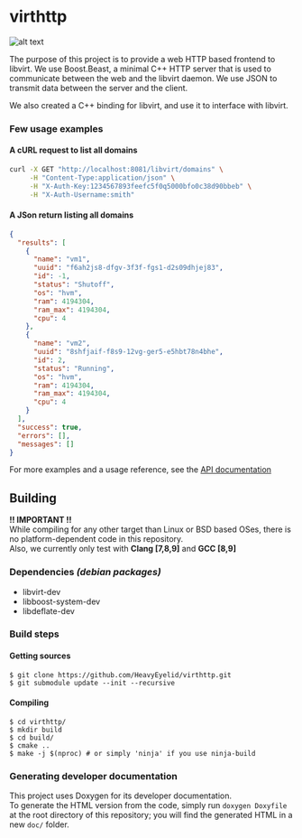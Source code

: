 # virthttp

![alt text](https://raw.githubusercontent.com/HeavyEyelid/virthttp/master/medias/images/virthttp-logo-256.png)

The purpose of this project is to provide a web HTTP based frontend to libvirt. We use Boost.Beast, a minimal C++ HTTP server that is used to communicate between the web and the libvirt daemon. We use JSON to transmit data between the server and the client.

We also created a C++ binding for libvirt, and use it to interface with libvirt.

### Few usage examples

#### A cURL request to list all domains

```bash
curl -X GET "http://localhost:8081/libvirt/domains" \
     -H "Content-Type:application/json" \
     -H "X-Auth-Key:1234567893feefc5f0q5000bfo0c38d90bbeb" \
     -H "X-Auth-Username:smith"
```

#### A JSon return listing all domains

```json
{
  "results": [
    {
      "name": "vm1",
      "uuid": "f6ah2js8-dfgv-3f3f-fgs1-d2s09dhjej83",
      "id": -1,
      "status": "Shutoff",
      "os": "hvm",
      "ram": 4194304,
      "ram_max": 4194304,
      "cpu": 4
    },
    {
      "name": "vm2",
      "uuid": "8shfjaif-f8s9-12vg-ger5-e5hbt78n4bhe",
      "id": 2,
      "status": "Running",
      "os": "hvm",
      "ram": 4194304,
      "ram_max": 4194304,
      "cpu": 4
    }
  ],
  "success": true,
  "errors": [],
  "messages": []
}
```

For more examples and a usage reference, see the [API documentation](https://github.com/HeavyEyelid/virthttp/wiki/API-documentation)

## Building

**!! IMPORTANT !!**  
While compiling for any other target than Linux or BSD based OSes, there is no platform-dependent code in this repository.  
Also, we currently only test with **Clang [7,8,9]** and **GCC [8,9]**

### Dependencies *(debian packages)*
- libvirt-dev
- libboost-system-dev
- libdeflate-dev

### Build steps
#### Getting sources
```
$ git clone https://github.com/HeavyEyelid/virthttp.git
$ git submodule update --init --recursive
```
#### Compiling
```
$ cd virthttp/
$ mkdir build
$ cd build/
$ cmake ..
$ make -j $(nproc) # or simply 'ninja' if you use ninja-build 
```

### Generating developer documentation

This project uses Doxygen for its developer documentation.  
To generate the HTML version from the code, simply run `doxygen Doxyfile` at the root directory of this repository;
you will find the generated HTML in a new `doc/` folder.
